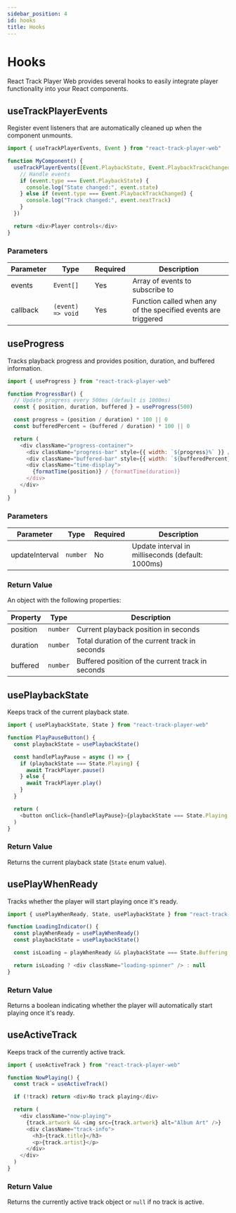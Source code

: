 ```yaml
---
sidebar_position: 4
id: hooks
title: Hooks
---
```


# Hooks

React Track Player Web provides several hooks to easily integrate player functionality into your
React components.

## useTrackPlayerEvents

Register event listeners that are automatically cleaned up when the component unmounts.

```javascript
import { useTrackPlayerEvents, Event } from "react-track-player-web"

function MyComponent() {
  useTrackPlayerEvents([Event.PlaybackState, Event.PlaybackTrackChanged], (event) => {
    // Handle events
    if (event.type === Event.PlaybackState) {
      console.log("State changed:", event.state)
    } else if (event.type === Event.PlaybackTrackChanged) {
      console.log("Track changed:", event.nextTrack)
    }
  })

  return <div>Player controls</div>
}
```

### Parameters

| Parameter | Type              | Required | Description                                                    |
| --------- | ----------------- | -------- | -------------------------------------------------------------- |
| events    | `Event[]`         | Yes      | Array of events to subscribe to                                |
| callback  | `(event) => void` | Yes      | Function called when any of the specified events are triggered |

## useProgress

Tracks playback progress and provides position, duration, and buffered information.

```javascript
import { useProgress } from "react-track-player-web"

function ProgressBar() {
  // Update progress every 500ms (default is 1000ms)
  const { position, duration, buffered } = useProgress(500)

  const progress = (position / duration) * 100 || 0
  const bufferedPercent = (buffered / duration) * 100 || 0

  return (
    <div className="progress-container">
      <div className="progress-bar" style={{ width: `${progress}%` }} />
      <div className="buffered-bar" style={{ width: `${bufferedPercent}%` }} />
      <div className="time-display">
        {formatTime(position)} / {formatTime(duration)}
      </div>
    </div>
  )
}
```

### Parameters

| Parameter      | Type     | Required | Description                                       |
| -------------- | -------- | -------- | ------------------------------------------------- |
| updateInterval | `number` | No       | Update interval in milliseconds (default: 1000ms) |

### Return Value

An object with the following properties:

| Property | Type     | Description                                       |
| -------- | -------- | ------------------------------------------------- |
| position | `number` | Current playback position in seconds              |
| duration | `number` | Total duration of the current track in seconds    |
| buffered | `number` | Buffered position of the current track in seconds |

## usePlaybackState

Keeps track of the current playback state.

```javascript
import { usePlaybackState, State } from "react-track-player-web"

function PlayPauseButton() {
  const playbackState = usePlaybackState()

  const handlePlayPause = async () => {
    if (playbackState === State.Playing) {
      await TrackPlayer.pause()
    } else {
      await TrackPlayer.play()
    }
  }

  return (
    <button onClick={handlePlayPause}>{playbackState === State.Playing ? "Pause" : "Play"}</button>
  )
}
```

### Return Value

Returns the current playback state (`State` enum value).

## usePlayWhenReady

Tracks whether the player will start playing once it's ready.

```javascript
import { usePlayWhenReady, State, usePlaybackState } from "react-track-player-web"

function LoadingIndicator() {
  const playWhenReady = usePlayWhenReady()
  const playbackState = usePlaybackState()

  const isLoading = playWhenReady && playbackState === State.Buffering

  return isLoading ? <div className="loading-spinner" /> : null
}
```

### Return Value

Returns a boolean indicating whether the player will automatically start playing once it's ready.

## useActiveTrack

Keeps track of the currently active track.

```javascript
import { useActiveTrack } from "react-track-player-web"

function NowPlaying() {
  const track = useActiveTrack()

  if (!track) return <div>No track playing</div>

  return (
    <div className="now-playing">
      {track.artwork && <img src={track.artwork} alt="Album Art" />}
      <div className="track-info">
        <h3>{track.title}</h3>
        <p>{track.artist}</p>
      </div>
    </div>
  )
}
```

### Return Value

Returns the currently active track object or `null` if no track is active.
